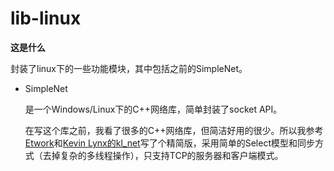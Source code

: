 lib-linux
=========

**这是什么**

封装了linux下的一些功能模块，其中包括之前的SimpleNet。

* SimpleNet

    是一个Windows/Linux下的C++网络库，简单封装了socket API。

    在写这个库之前，我看了很多的C++网络库，但简洁好用的很少。所以我参考[Etwork](http://www.enchantedage.com/etwork)和[Kevin Lynx的kl_net](http://www.cppblog.com/kevinlynx/archive/2008/05/28/51412.html)写了个精简版，采用简单的Select模型和同步方式（去掉复杂的多线程操作），只支持TCP的服务器和客户端模式。
